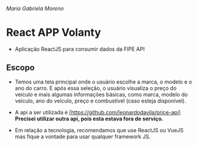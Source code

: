 ###### Maria Gabriela Moreno
# React APP Volanty 

- Aplicação ReactJS para consumir dados da FIPE API

## Escopo

- Temos uma tela principal onde o usuário escolhe a marca, o modelo e o ano do carro. E após essa seleção, o usuário visualiza o preço do veículo e mais algumas informações básicas, como marca, modelo do veículo, ano do veículo, preço e combustível (caso esteja disponível).

- A api a ser utilizada é [https://github.com/leonardodavila/price-api] **Precisei utilizar outra api, pois esta estava fora de serviço.**

- Em relação a tecnologia, recomendamos que use ReactJS ou VueJS mas fique a vontade para usar qualquer framework JS.
